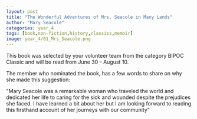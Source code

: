 ```yaml
---
layout: post
title: "The Wonderful Adventures of Mrs. Seacole in Many Lands"
author: "Mary Seacole"
categories: year_4
tags: [book,non-fiction,history,classics,memoir]
image: year_4/01_Mrs_Seacole.png
---
```


This book was selected by your volunteer team from the category BIPOC Classic and will be read from June 30 - August 10.

The member who nominated the book, has a few words to share on why she made this suggestion: 

"Mary Seacole was a remarkable woman who traveled the world and dedicated her life to caring for the sick and wounded despite the prejudices she faced. I have learned a bit about her but I am looking forward to reading this firsthand account of her journeys with our community" 
